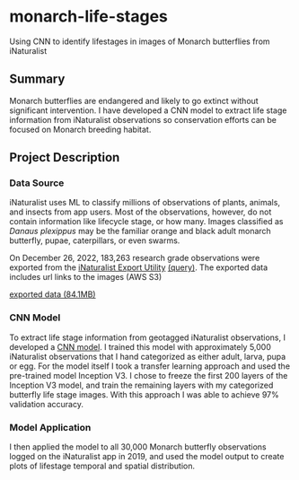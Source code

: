 # monarch-life-stages
Using CNN to identify lifestages in images of Monarch butterflies from iNaturalist

## Summary
Monarch butterflies are endangered and likely to go extinct without significant intervention. I have developed a CNN model to extract life stage information from iNaturalist observations so conservation efforts can be focused on Monarch breeding habitat.

## Project Description

### Data Source
iNaturalist uses ML to classify millions of observations of plants, animals, and insects from app users. Most of the observations, however, do not contain information like lifecycle stage, or how many. Images classified as *Danaus plexippus* may be the familiar orange and black adult monarch butterfly, pupae, caterpillars, or even swarms.

On December 26, 2022, 183,263 research grade observations were exported from the [iNaturalist Export Utility](https://www.inaturalist.org/observations/export) [(query)](q=Danaus+plexippus&quality_grade=research&identifications=any&geoprivacy=open&d1=20180101). The exported data includes url links to the images (AWS S3)

[exported data (84.1MB)](https://nextcloud.healyleavitt.com/index.php/s/cAdfwSWLpeWmjY6)

### CNN Model
To extract life stage information from geotagged iNaturalist observations, I developed a [CNN model](https://github.com/chealyleavitt/monarch-life-stages/blob/main/1_inception_model.ipynb). I trained this model with approximately 5,000 iNaturalist observations that I hand categorized as either adult, larva, pupa or egg. For the model itself I took a transfer learning approach and used the pre-trained model Inception V3. I chose to freeze the first 200 layers of the Inception V3 model, and train the remaining layers with my categorized butterfly life stage images. With this approach I was able to achieve 97% validation accuracy.


### Model Application
I then applied the model to all 30,000 Monarch butterfly observations logged on the iNaturalist app in 2019, and used the model output to create plots of lifestage temporal and spatial distribution.
